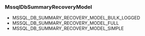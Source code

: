 ### MssqlDbSummaryRecoveryModel


- MSSQL_DB_SUMMARY_RECOVERY_MODEL_BULK_LOGGED
- MSSQL_DB_SUMMARY_RECOVERY_MODEL_FULL
- MSSQL_DB_SUMMARY_RECOVERY_MODEL_SIMPLE
